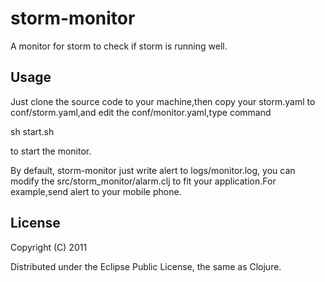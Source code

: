 # storm-monitor

  A monitor for storm to check if storm is running well.

## Usage

Just clone the source code to your machine,then copy your storm.yaml to conf/storm.yaml,and edit the conf/monitor.yaml,type command

   sh start.sh

to  start the monitor.

By default, storm-monitor just write alert to logs/monitor.log, you can modify the src/storm_monitor/alarm.clj  to fit your application.For example,send alert to your mobile phone.

## License

Copyright (C) 2011 

Distributed under the Eclipse Public License, the same as Clojure.
